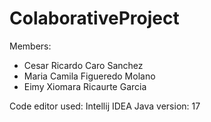 # ColaborativeProject
Members:
- Cesar Ricardo Caro Sanchez
- Maria Camila Figueredo Molano
- Eimy Xiomara Ricaurte Garcia

Code editor used: Intellij IDEA
Java version: 17

